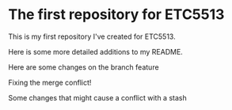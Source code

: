 # The first repository for ETC5513

This is my first repository I've created for ETC5513.

Here is some more detailed additions to my README.

Here are some changes on the branch feature

Fixing the merge conflict!

Some changes that might cause a conflict with a stash